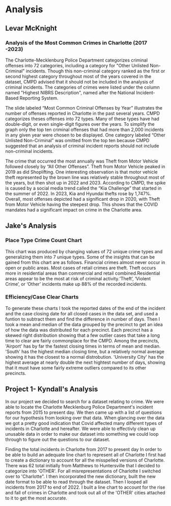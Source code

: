 

# Analysis

## Levar McKnight

### Analysis of the Most Common Crimes in Charlotte (2017 -2023)

The Charlotte-Mecklenburg Police Department categorizes criminal offenses into 72 categories, including a category for "Other Unlisted Non-Criminal" incidents.  Though this non-criminal category ranked as the first or second highest category throughout most of the years covered in the dataset, CMPD advised that it should not be included in the analysis of criminal incidents.
The categories of crimes were listed under the column named "Highest NIBRS Description", named after the National Incident-Based Reporting System.  

The slide labeled “Most Common Criminal Offenses by Year” illustrates the number of offenses reported in Charlotte in the past several years.  CMPD categorizes theses offenses into 72 types.  Many of these types have had double-digit, or even single-digit figures over the years.  To simplify the graph only the top ten criminal offenses that had more than 2,000 incidents in any given year were chosen to be displayed.  One category labeled “Other Unlisted Non-Criminal” was omitted from the top ten because CMPD suggested that an analysis of criminal incident reports should not include non-criminal incidents.

The crime that occurred the most annually was Theft from Motor Vehicle followed closely by “All Other Offenses”.  Theft from Motor Vehicle peaked in 2019 as did Shoplifting.  One interesting observation is that motor vehicle theft represented by the brown line was relatively stable throughout most of the years, but then shot up in 2022 and 2023.  According to CMPD, the spike is caused by a social media trend called the “Kia Challenge” that started in the summer of 2022.  In 2023, Kia and Hyundai thefts rose by 1,747%.  Overall, most offenses depicted had a significant drop in 2020, with Theft from Motor Vehicle having the steepest drop.  This shows that the COVID mandates had a significant impact on crime in the Charlotte area.

## Jake's Analysis
### Place Type Crime Count Chart
This chart was produced by changing values of 72 unique crime types and generalizing them into 7 unique types. Some of the insights that can be gained from this chart are as follows. Financial crimes almost never occur in open or public areas. Most cases of retail crimes are theft. Theft occurs more in residential areas than commercial and retail combined.Residential areas appear to be the most at risk of criminal activity.‘Theft’, ‘Violent Crime’, or ‘Other’ incidents  make up 88% of the recorded incidents.

### Efficiency/Case Clear Charts
To generate these charts I took the reported dates of the end of the incident and the case closing date for all closed cases in the data set, and used a funtion to subtract them and find the difference in number of days. Then I took a mean and median of the data grouped by the precinct to get an idea of how the data was distributed for each precinct. Each precinct has a skewed right distribution showing that a few outlier cases that take a long time to clear are fairly commonplace for the CMPD. Among the precincts, 'Airport' has by far the fastest closing times in terms of mean and median. 'South' has the highest median closing time, but a relatively normal average showing it has the closest to a normal distrobution. 'University City' has the highest average at nearly double the next hightest number of days, showing that it must have some fairly extreme outliers compared to its other precincts.

## Project 1- Kyndall's Analysis

In our project we decided to search for a dataset relating to crime. We were able to locate the Charlotte Mecklenburg Police Department's incident reports from 2015 to present day. We then came up with a list of questions for our hypothesis from looking over that data. 
When glancing over the data we got a pretty good indication that Covid affected many different types of incidents in Charlotte and hereafter. We were able to effectivly clean up unusable data in order to make our dataset into something we could loop through to figure out the questions to our dataset.

Finding the total incidents in Charlotte from 2017 to present day
In order to be able to build an adequate line chart to represent all of Charlotte I first had to create a dictionary to account for all the misspelled versions of Charlotte. There was 62 total initially from Matthews to Huntersville that I decided to categorize into 'OTHER'. For all misrepresentations of Charlotte I switched over to 'Charlotte".
I then incorporated the new dictionary, built the new date format to be able to read through the dataset. Then I looped all incidents from 2017 to end of 2022. I built a line chart to account for the rise and fall of crimes in Charlotte and took out all of the 'OTHER' cities attached to it to get the most accurate.


